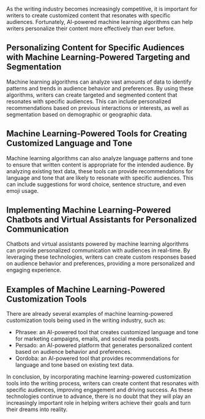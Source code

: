 
As the writing industry becomes increasingly competitive, it is important for writers to create customized content that resonates with specific audiences. Fortunately, AI-powered machine learning algorithms can help writers personalize their content more effectively than ever before.

Personalizing Content for Specific Audiences with Machine Learning-Powered Targeting and Segmentation
-----------------------------------------------------------------------------------------------------

Machine learning algorithms can analyze vast amounts of data to identify patterns and trends in audience behavior and preferences. By using these algorithms, writers can create targeted and segmented content that resonates with specific audiences. This can include personalized recommendations based on previous interactions or interests, as well as segmentation based on demographic or geographic data.

Machine Learning-Powered Tools for Creating Customized Language and Tone
------------------------------------------------------------------------

Machine learning algorithms can also analyze language patterns and tone to ensure that written content is appropriate for the intended audience. By analyzing existing text data, these tools can provide recommendations for language and tone that are likely to resonate with specific audiences. This can include suggestions for word choice, sentence structure, and even emoji usage.

Implementing Machine Learning-Powered Chatbots and Virtual Assistants for Personalized Communication
----------------------------------------------------------------------------------------------------

Chatbots and virtual assistants powered by machine learning algorithms can provide personalized communication with audiences in real-time. By leveraging these technologies, writers can create custom responses based on audience behavior and preferences, providing a more personalized and engaging experience.

Examples of Machine Learning-Powered Customization Tools
--------------------------------------------------------

There are already several examples of machine learning-powered customization tools being used in the writing industry, such as:

* Phrasee: an AI-powered tool that creates customized language and tone for marketing campaigns, emails, and social media posts.
* Persado: an AI-powered platform that generates personalized content based on audience behavior and preferences.
* Qordoba: an AI-powered tool that provides recommendations for language and tone based on existing text data.

In conclusion, by incorporating machine learning-powered customization tools into the writing process, writers can create content that resonates with specific audiences, improving engagement and driving success. As these technologies continue to advance, there is no doubt that they will play an increasingly important role in helping writers achieve their goals and turn their dreams into reality.

